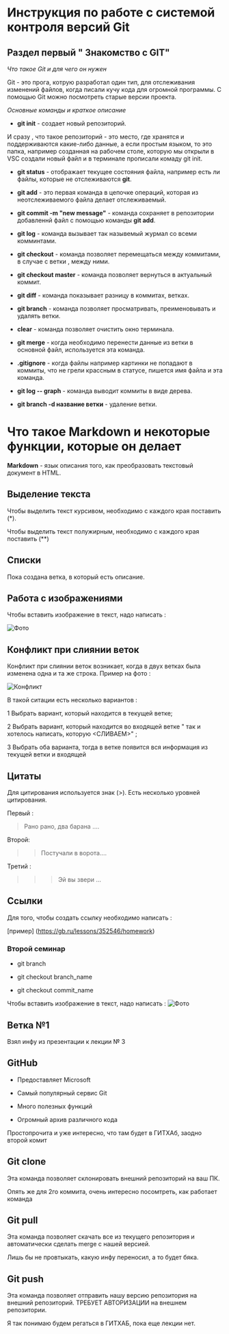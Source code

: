 #  Инструкция по работе с системой контроля версий Git 

## Раздел первый " Знакомство с GIT"

*Что такое Git и для чего он нужен*

Git - это прога, котрую разработал один тип, для отслеживания изменений файлов, когда писали кучу кода для огромной программы. С помощью Git  можно посмотреть старые версии проекта.

*Основные команды и краткое описание*

* __git init__ - создает новый репозиторий.

И сразу , что такое репозиторий - это место, где хранятся и поддерживаются какие-либо данные, а если простым языком, то это папка, например созданная на рабочем столе, которую мы открыли в VSC создали новый файл и в терминале прописали комаду git init.

* __git status__ - отображает текущее состояния файла, например есть ли файлы, которые не отслеживаются **git**.

* __git add__ - это первая команда в цепочке операций, которая из неотслеживаемого файла делает отслеживаемый.

* __git commit -m "new message"__ - команда сохраняет в репозитории добавленнй файл с помощью команды __git add__.

* __git log__ - команда вызывает так назывемый журмал со всеми комминтами.

* __git checkout__ - команда позволяет перемещаться между коммитами, в случае с ветки , между ними.

* __git checkout master__ - команда позволяет вернуться в актуальный коммит.

* __git diff__ - команда показывает разницу в коммитах, ветках.

* __git branch__ - команда позволяет просматривать, преименовывать и удалять ветки.

* __clear__ - команда позволяет очистить окно терминала.

* __git merge__ - когда необходимо перенести данные из ветки в основной файл, используется эта команда.

* __.gitignore__ - когда файлы например картинки не попадают в коммиты, что не грели крассным в статусе, пишется имя файла и эта команда.

* __git log -- graph__ - команда выводит коммиты в виде дерева.

* __git branch -d название ветки__ - удаление ветки.

# Что такое Markdown и некоторые функции, которые он делает

**Markdown** - язык описания того, как преобразовать текстовый документ в HTML.

## Выделение текста
Чтобы выделить текст курсивом, необходимо с каждого края поставить (*).

Чтобы выделить текст полужирным, необходимо с каждого края поставить (**)

## Списки
Пока создана ветка, в который есть описание.

## Работа с изображениями 

Чтобы вставить изображение в текст, надо написать :

![Фото](Фото.png)

## Конфликт при слиянии веток

Конфликт при слиянии веток возникает, когда в двух ветках была изменена одна и та же строка. Пример на фото :

![Конфликт](Конфликт.png)

В такой ситации есть несколько вариантов :

1 Выбрать вариант, который находится в текущей ветке;

2 Выбрать вариант, который находится во входящей ветке " так и хотелось написать, которую <СЛИВАЕМ>" ;

3 Выбрать оба варианта, тогда в ветке появится вся информация из текущей ветки и входящей


## Цитаты

Для цитирования используется знак (>). Есть несколько уровней цитирования.

Первый :

> Рано рано, два барана ....

Второй:

>> Постучали в ворота....

Третий :

>>> Эй вы звери ...

## Ссылки

Для того, чтобы создать ссылку необходимо написать :

[пример] (https://gb.ru/lessons/352546/homework) 

### Второй семинар

* git branch 

* git checkout branch_name
* git checkout commit_name


Чтобы вставить изображение в текст, надо написать :
![Фото](Фото.png)

## Ветка №1

Взял инфу из презентации к лекции № 3

## GitHub

* Предоставляет Microsoft

* Самый популярный сервис Git

* Много полезных функций

* Огромный архив различного кода

Простопрочита и уже интересно, что там будет в ГИТХАб, заодно второй комит


## Git clone

Эта команда позволяет склонировать внешний репозиторий на ваш ПК.

Опять же для 2го коммита, очень интересно посомтреть, как работает команда


## Git pull

Эта команда позволяет скачать все из текущего репозитория и автоматически сделать merge с нашей версией.

Лишь бы не провтыкать, какую инфу переносил, а то будет бяка.

 ## Git push

 Эта команда позволяет отправить нашу версию репозитория на внешний репозиторий. ТРЕБУЕТ АВТОРИЗАЦИИ на внешнем репозитории.

 Я так понимаю будем регаться в ГИТХАБ, пока еще лекции нет.
